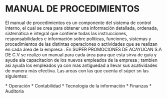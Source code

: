 #   MANUAL DE PROCEDIMIENTOS 

El manual de procedimientos es un componente del sistema de control interno, el cual se crea para obtener una información detallada, ordenada, sistemática e integral que contiene todas las instrucciones, responsabilidades e información sobre políticas, funciones, sistemas y procedimientos de las distintas operaciones o actividades que se realizan en cada área de la empresa .
En SUPER PROMOCIONES DE ACAYUCAN S.A DE C.V se realizo un manual para cada área para que esta sirva de guía y ayude ala capacitacion de los nuevos empleados de la empresa ; tambien asi ayuda  los empleados ya con mas antiguedad a llevar sus acatividades de manera más efectiva. Las areas con las que cuenta el súper sn las siguientes:
<p>
* Operación 
* Contabilidad 
* Tecnologia de la información 
* Finanzas 
* Auditoria 

